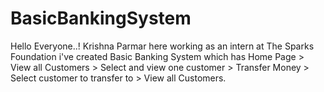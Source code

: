 # BasicBankingSystem
Hello Everyone..! Krishna Parmar here working as an intern at The Sparks Foundation
i've created Basic Banking System which has Home Page > View all Customers > Select and view one customer > Transfer Money >
Select customer to transfer to > View all Customers.
